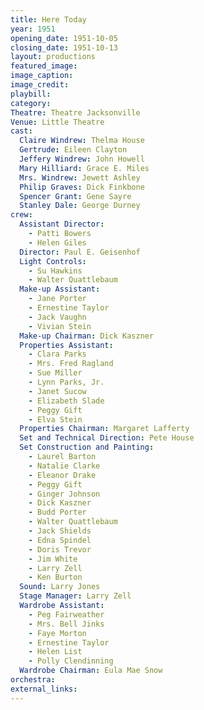 ```yaml
---
title: Here Today
year: 1951
opening_date: 1951-10-05
closing_date: 1951-10-13
layout: productions
featured_image: 
image_caption:
image_credit:
playbill: 
category: 
Theatre: Theatre Jacksonville
Venue: Little Theatre
cast:
  Claire Windrew: Thelma House
  Gertrude: Eileen Clayton
  Jeffery Windrew: John Howell
  Mary Hilliard: Grace E. Miles
  Mrs. Windrew: Jewett Ashley
  Philip Graves: Dick Finkbone
  Spencer Grant: Gene Sayre
  Stanley Dale: George Durney
crew:
  Assistant Director:
    - Patti Bowers
    - Helen Giles
  Director: Paul E. Geisenhof
  Light Controls:
    - Su Hawkins
    - Walter Quattlebaum
  Make-up Assistant:
    - Jane Porter
    - Ernestine Taylor
    - Jack Vaughn
    - Vivian Stein
  Make-up Chairman: Dick Kaszner
  Properties Assistant:
    - Clara Parks
    - Mrs. Fred Ragland
    - Sue Miller
    - Lynn Parks, Jr.
    - Janet Sucow
    - Elizabeth Slade
    - Peggy Gift
    - Elva Stein
  Properties Chairman: Margaret Lafferty
  Set and Technical Direction: Pete House
  Set Construction and Painting:
    - Laurel Barton
    - Natalie Clarke
    - Eleanor Drake
    - Peggy Gift
    - Ginger Johnson
    - Dick Kaszner
    - Budd Porter
    - Walter Quattlebaum
    - Jack Shields
    - Edna Spindel
    - Doris Trevor
    - Jim White
    - Larry Zell
    - Ken Burton
  Sound: Larry Jones
  Stage Manager: Larry Zell
  Wardrobe Assistant:
    - Peg Fairweather
    - Mrs. Bell Jinks
    - Faye Morton
    - Ernestine Taylor
    - Helen List
    - Polly Clendinning
  Wardrobe Chairman: Eula Mae Snow
orchestra:
external_links:
---
```


